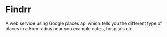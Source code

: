 # Findrr
A web service using Google places api which tells you the different type of places in a 5km radius near you example cafes, hospitals etc.
